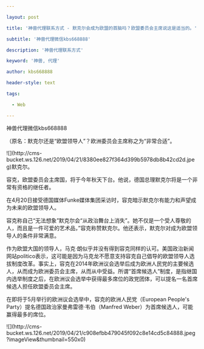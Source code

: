 ---
layout: post
title: '神兽代理联系方式 - 默克尔会成为欧盟的首脑吗？欧盟委员会主席说这是适当的。'
subtitle: '神兽代理微信kbs668888'
description: '神兽代理联系方式'
keyword: '神兽, 代理'
author: kbs668888
header-style: text
tags:
  - Web
---
神兽代理微信kbs668888

（原名：默克尔还是“欧盟领导人”？欧洲委员会主席称之为“非常合适”。

![](http://cms-
bucket.ws.126.net/2019/04/21/8380ee827f364d399b5978db8b42cd2d.jpeg)默克尔。

容克，欧盟委员会主席国，将于今年秋天下台。他说，德国总理默克尔将是一个非常有资格的继任者。

在4月20日接受德国媒体Funke媒体集团采访时，容克暗示默克尔有能力和声望成为未来的欧盟领导人。

容克称自己“无法想象”默克尔会“从政治舞台上消失”。她不仅是一个受人尊敬的人，而且是一件可爱的艺术品，”容克称赞默克尔。他还表示，默克尔对成为欧盟领导人的条件非常满意。

作为欧盟大国的领导人，马克·朗似乎并没有得到容克同样的认可。美国政治新闻网站politico表示，这可能是因为马克龙不愿意支持容克自己倡导的欧盟领导人选拔制度改革。事实上，容克在2014年欧洲议会选举后成为欧洲人民党的主要候选人，从而成为欧洲委员会主席，从而从中受益。所谓“首席候选人”制度，是指继国内选举制度之后，在欧洲议会选举中获得最多席位的政党团体，可以提名一名首席候选人担任欧盟委员会主席。

在即将于5月举行的欧洲议会选举中，容克的欧洲人民党（European People's Party）提名德国政治家曼弗雷德·韦伯（Manfred
Weber）为首席候选人，可能赢得最多的席位。

![](http://cms-
bucket.ws.126.net/2019/04/21/c908efbb479045f092c8e14cd5c84888.jpeg?imageView&thumbnail=550x0)  

